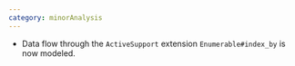 ```yaml
---
category: minorAnalysis
---
```

* Data flow through the `ActiveSupport` extension `Enumerable#index_by` is now modeled.
